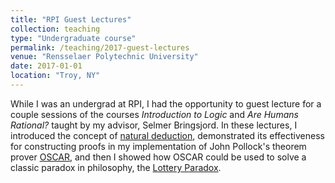 ```yaml
---
title: "RPI Guest Lectures"
collection: teaching
type: "Undergraduate course"
permalink: /teaching/2017-guest-lectures
venue: "Rensselaer Polytechnic University"
date: 2017-01-01
location: "Troy, NY"
---
```


While I was an undergrad at RPI, I had the opportunity to guest
lecture for a couple sessions of the courses *Introduction to Logic*
and *Are Humans Rational?* taught by my advisor, Selmer Bringsjord. In
these lectures, I introduced the concept of [natural
deduction](https://en.wikipedia.org/wiki/Natural_deduction),
demonstrated its effectiveness for constructing proofs in my
implementation of John Pollock's theorem prover
[OSCAR](https://rair.cogsci.rpi.edu/projects/automated-reasoners/oscar/),
and then I showed how OSCAR could be used to solve a classic paradox
in philosophy, the [Lottery Paradox](https://en.wikipedia.org/wiki/Lottery_paradox).
